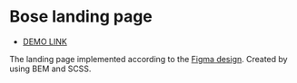 # Bose landing page
  - [DEMO LINK](https://oksana-vas.github.io/bose-landing/)

  The landing page implemented according to the [Figma design](https://www.figma.com/file/OMjQNb3hg1LKMV4OwyQ3Ao/BOSE?node-id=0%3A1). Created by using BEM and SCSS.
